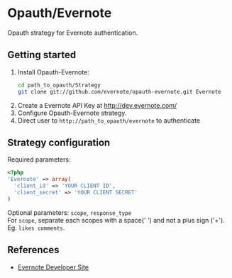 Opauth/Evernote
================
Opauth strategy for Evernote authentication.

Getting started
----------------
1. Install Opauth-Evernote:
   ```bash
   cd path_to_opauth/Strategy
   git clone git://github.com/evernote/opauth-evernote.git Evernote
   ```
2. Create a Evernote API Key at http://dev.evernote.com/
3. Configure Opauth-Evernote strategy.
4. Direct user to `http://path_to_opauth/evernote` to authenticate


Strategy configuration
----------------------

Required parameters:

```php
<?php
'Evernote' => array(
  'client_id' => 'YOUR CLIENT ID',
  'client_secret' => 'YOUR CLIENT SECRET'
)
```

Optional parameters:
`scope`, `response_type`  
For `scope`, separate each scopes with a space(' ') and not a plus sign ('+'). Eg. `likes comments`.


References
----------
- [Evernote Developer Site](http://dev.evernote.com/)

